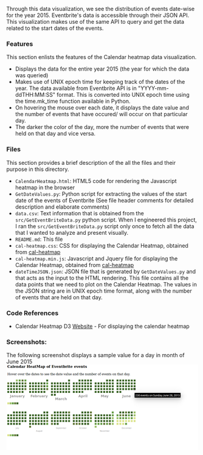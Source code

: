 Through this data visualization, we see the distribution of events date-wise for the year 2015. Eventbrite's data is accessible through their JSON API. This visualization makes use of the same API to query and get the data related to the start dates of the events. 

### Features
This section enlists the features of the Calendar heatmap data visualization. 
* Displays the data for the entire year 2015 (the year for which the data was queried)
* Makes use of UNIX epoch time for keeping track of the dates of the year. The data available from Eventbrite API is in "YYYY-mm-ddTHH:MM:SS" format. This is converted into UNIX epoch time using the time.mk_time function available in Python.
* On hovering the mouse over each date, it displays the date value and the number of events that have occured/ will occur on that particular day.
* The darker the color of the day, more the number of events that were held on that day and vice versa.

### Files
This section provides a brief description of the all the files and their purpose in this directory. 
* `CalendarHeatmap.html`: HTML5 code for rendering the Javascript heatmap in the browser
* `GetDateValues.py`: Python script for extracting the values of the start date of the events of Eventbrite (See file header  comments for detailed description and elaborate comments)
* `data.csv`: Text information that is obtained from the `src/GetEventBriteData.py` python script. When I engineered this project, I ran the `src/GetEventBriteData.py` script only once to fetch all the data that I wanted to analyze and present visually. 
* `README.md`: This file
* `cal-heatmap.css`: CSS for displaying the Calendar Heatmap, obtained from [cal-heatmap](http://kamisama.github.io/cal-heatmap/)
* `cal-heatmap.min.js`: Javascript and Jquery file for displaying the Calendar Heatmap, obtained from [cal-heatmap](http://kamisama.github.io/cal-heatmap/)
* `dateTimeJSON.json`: JSON file that is generated by `GetDateValues.py` and that acts as the input to the HTML rendering. This file contains all the data points that we need to plot on the Calendar Heatmap. The values in the JSON string are in UNIX epoch time format, along with the number of events that are held on that day.

### Code References
* Calendar Heatmap D3 [Website](http://kamisama.github.io/cal-heatmap/) - For displaying the calendar heatmap

### Screenshots: 
The following screenshot displays a sample value for a day in month of June 2015
 ![My image](https://github.com/ashwintumma23/EventbriteDataVisualizations/blob/master/Images/CalendarJune.png)
